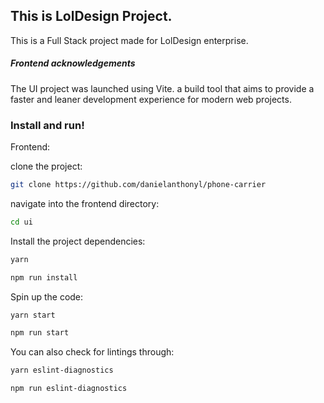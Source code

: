 ## This is LolDesign Project.

This is a Full Stack project made for LolDesign enterprise.

##### Frontend acknowledgements

The UI project was launched using Vite. a build tool that aims to provide a faster and leaner development experience for modern web projects.

### Install and run!

Frontend:

clone the project:

```sh
git clone https://github.com/danielanthonyl/phone-carrier
```

navigate into the frontend directory:

```sh
cd ui
```

Install the project dependencies:

```sh
yarn
```

```sh
npm run install
```

Spin up the code:

```sh
yarn start
```

```sh
npm run start
```

You can also check for lintings through:

```sh
yarn eslint-diagnostics
```

```sh
npm run eslint-diagnostics
```
